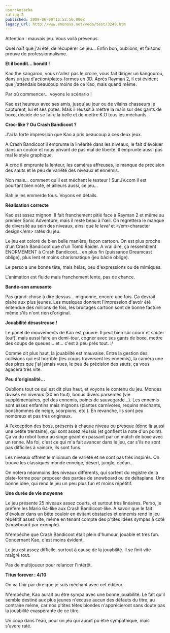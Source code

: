 ```yaml
---
user:Antarka
rating:2
published: 2009-06-09T12:52:56.000Z
legacy_url: http://www.emunova.net/veda/test/3249.htm
---
```

Attention : mauvais jeu. Vous voilà prévenus.  

  

Quel naïf que j'ai été, de récupérer ce jeu... Enfin bon, oublions, et faisons preuve de professionnalisme.  

  

**Et il bondit... bondit !**  

  

Kao the kangaroo, vous n'allez pas le croire, vous fait diriger un kangourou, dans un jeu d'action/plates-formes en 3D. Après Rayman 2, il est évident que j'attendais beaucoup moins de ce Kao, mais quand même.  

  

Par où commencer... voyons le scénario !  

  

Kao est heureux avec ses amis, jusqu'au jour ou de vilains chasseurs le capturent, lui et ses potes. Mais il réussit à mettre la main sur des gants de boxe, décide de se faire la belle et de mettre K.O tous les méchants.  

  

**Croc-like ? Ou Crash Bandicoot ?**  

  

J'ai la forte impression que Kao a pris beaucoup à ces deux jeux.  

  

A Crash Bandicoot il emprunte la linéarité dans les niveaux, le fait d'évoluer dans un couloir et nous privant de pas mal de liberté. Il emprunte aussi pas mal le style graphique.  

  

A croc il emprunte la lenteur, les caméras affreuses, le manque de précision des sauts et le peu de variété des niveaux et ennemis.  

  

Non mais... comment qu'il est méchant le testeur ! Sur JV.com il est pourtant bien noté, et ailleurs aussi, ce jeu...  

  

Bah je les emmerde tous. Voyons en détails.  

  

**Réalisation correcte**  

  

Kao est assez mignon. Il fait franchement pitié face à Rayman 2 et même au premier Sonic Adventure, mais il reste beau à l'œil. On regrettera le manque de diversité au sein des niveaux, ainsi que le _level_ et </em\>character design</em\> ratés du jeu.  

  

Le jeu est coloré de bien belle manière, façon cartoon. On est plus proche d'un Crash Bandicoot que d'un Tomb Raider. A vrai dire, ça ressemblent ÉNORMÉMENT à Crash Bandicoot... en plus fin (puissance Dreamcast oblige), plus lent et moins charismatique (jeu bâclé oblige).  

  

Le perso a une bonne tête, mais hélas, peu d'expressions ou de mimiques.  

  

L'animation est fluide mais franchement lente, pas de chance.  

  

**Bande-son amusante**  

  

Pas grand-chose à dire dessus... mignonne, encore une fois. Ça devrait plaire aux plus jeunes. Les musiques donnent l'impression d'avoir été entendue des millions de fois, les bruitages cartoon sont de bonne facture même s'ils n'ont rien d'original.  

  

**Jouabilité désastreuse !**  

  

Le panel de mouvements de Kao est pauvre. Il peut bien sûr courir et sauter (ouf), mais aussi faire un demi-tour, cogner avec ses gants de boxe, mettre des coups de queues... et... c'est à peu près tout. :/  

  

Comme dit plus haut, la jouabilité est mauvaise. Entre la gestion des collisions qui est horrible (les coups traversent les ennemis), la caméra une des pires que j'ai jamais vues, le peu de précision des sauts, ça vous agacera très vite.  

  

**Peu d'originalité...**  

  

Oublions tout ce qui est dit plus haut, et voyons le contenu du jeu. Mondes divisés en niveaux (30 en tout), bonus divers parsemés (vie supplémentaires, gel des ennemis, points de sauvegarde...). Les ennemis sont assez enfantins mais mignons (plantes carnivores, requins méchants, bonshommes de neige, scorpions, etc.). En revanche, ils sont peu nombreux et pas très originaux.  

  

A l'exception des boss, présents à chaque niveau ou presque (donc là aussi une petite trentaine), qui sont assez réussis (et gonflent la note d'un point). Ça va du robot tueur au singe géant en passant par un match de boxe avec un renne. Ma foi, c'est ce qui m'a fait avancer dans le jeu, car s'ils ne sont pas difficiles à vaincre, ils sont funs.  

  

Les niveaux offrent le minimum de variété et ne sont pas très inspirés. On trouve les classiques monde enneigé, désert, jungle, océan...  

  

On notera néanmoins des niveaux différents, qui sortent du registre de la plate-forme pour proposer des parties de snowboard ou de deltaplane. Une bonne idée, qui rend le jeu un peu plus fun et moins répétitif.  

  

**Une durée de vie moyenne**  

  

Le jeu présente 25 niveaux assez courts, et surtout très linéaires. Perso, je préfère les Mario 64-like aux Crash Bandicoot-like. A savoir que le fait d'évoluer dans un bête couloir en évitant obstacles et ennemis rend le jeu répétitif assez vite, même en tenant compte des p'tites idées sympas à coté (snowboard par exemple).  

  

N'empêche que Crash Bandicoot était plein d'humour, jouable et très fun. Concernant Kao, c'est moins évident.  

  

Le jeu est assez difficile, surtout à cause de la jouabilité. Il se finit vite malgré tout.  

  

Pas de multijoueur pour relancer l'intérêt.  

  

**Titus forever : 4/10**  

  

On va finir par dire que je suis méchant avec cet éditeur.  

  

N'empêche, Kao aurait pu être sympa avec une bonne jouabilité. Le fait qu'il semble destiné aux plus jeunes n'excuse aucun des défauts du titre, au contraire même, car nos p'tites têtes blondes n'apprécieront sans doute pas la jouabilité exaspérante de ce titre.  

  

Un coup dans l'eau, pour un jeu qui aurait pu être sympathique, mais s'avère raté.